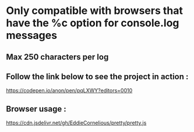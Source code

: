 # Only compatible with browsers that have the %c option for console.log messages

## Max 250 characters per log

## Follow the link below to see the project in action :
https://codepen.io/anon/pen/pqLXWY?editors=0010

## Browser usage :
https://cdn.jsdelivr.net/gh/EddieCornelious/pretty/pretty.js
